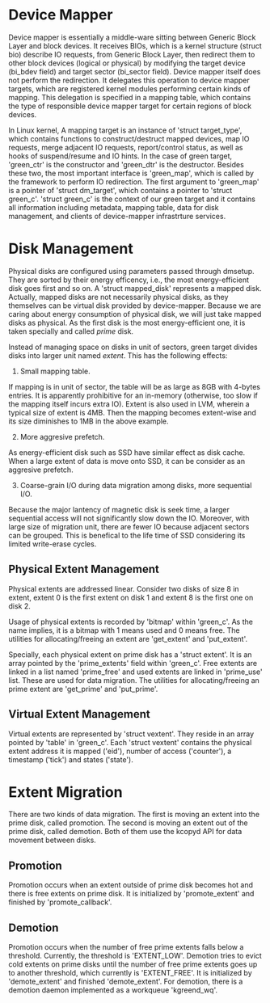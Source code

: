 # Device Mapper
Device mapper is essentially a middle-ware sitting between Generic Block Layer
and block devices. It receives BIOs, which is a kernel structure (struct bio)
describe IO requests, from Generic Block Layer, then redirect them to other
block devices (logical or physical) by modifying the target device (bi_bdev
field) and target sector (bi_sector field). Device mapper itself does not
perform the redirection. It delegates this operation to device mapper targets,
which are registered kernel modules performing certain kinds of mapping. This
delegation is specified in a mapping table, which contains the type of
responsible device mapper target for certain regions of block devices. 

In Linux kernel, A mapping target is an instance of 'struct target_type', which
contains functions to construct/destruct mapped devices, map IO requests, merge
adjacent IO requests, report/control status, as well as hooks of suspend/resume
and IO hints. In the case of green target, 'green_ctr' is the constructor and
'green_dtr' is the destructor. Besides these two, the most important interface
is 'green_map', which is called by the framework to perform IO redirection. The
first argument to 'green_map' is a pointer of 'struct dm_target', which contains
a pointer to 'struct green_c'. 'struct green_c' is the context of our green
target and it contains all information including metadata, mapping table, data
for disk management, and clients of device-mapper infrastrture services. 


# Disk Management
Physical disks are configured using parameters passed through dmsetup. They are
sorted by their energy efficency, i.e., the most energy-efficient disk goes
first and so on. A 'struct mapped_disk' represents a mapped disk. Actually,
mapped disks are not necessarily physical disks, as they themselves can be
virtual disk provided by device-mapper. Because we are caring about energy
consumption of physical disk, we will just take mapped disks as physical. As the
first disk is the most energy-efficient one, it is taken specially and called
*prime* disk. 

Instead of managing space on disks in unit of sectors, green target divides
disks into larger unit named *extent*. This has the following effects:

1. Small mapping table.

If mapping is in unit of sector, the table will be as large as 8GB with 4-bytes
entries. It is apparently prohibitive for an in-memory (otherwise, too slow if
the mapping itself incurs extra IO). Extent is also used in LVM, wherein a
typical size of extent is 4MB. Then the mapping becomes extent-wise and its size
diminishes to 1MB in the above example. 

2. More aggresive prefetch.

As energy-efficient disk such as SSD have similar effect as disk cache. When
a large extent of data is move onto SSD, it can be consider as an aggresive
prefetch.

3. Coarse-grain I/O during data migration among disks, more sequential I/O. 

Because the major lantency of magnetic disk is seek time, a larger sequential
access will not significantly slow down the IO. Moreover, with large size of
migration unit, there are fewer IO because adjacent sectors can be grouped. This
is benefical to the life time of SSD considering its limited write-erase cycles.

## Physical Extent Management
Physical extents are addressed linear. Consider two disks of size 8 in extent,
extent 0 is the first extent on disk 1 and extent 8 is the first one on disk 2. 

Usage of physical extents is recorded by 'bitmap' within 'green_c'. As the name
implies, it is a bitmap with 1 means used and 0 means free. The utilities for
allocating/freeing an extent are 'get_extent' and 'put_extent'.

Specially, each physical extent on prime disk has a 'struct extent'. It is an
array pointed by the 'prime_extents' field within 'green_c'. Free extents are
linked in a list named 'prime_free' and used extents are linked in 'prime_use'
list. These are used for data migration. The utilities for allocating/freeing
an prime extent are 'get_prime' and 'put_prime'.

## Virtual Extent Management
Virtual extents are represented by 'struct vextent'. They reside in an array
pointed by 'table' in 'green_c'. Each 'struct vextent' contains the physical
extent address it is mapped ('eid'), number of access ('counter'), a timestamp
('tick') and states ('state').


# Extent Migration
There are two kinds of data migration. The first is moving an extent into the
prime disk, called promotion. The second is moving an extent out of the prime
disk, called demotion. Both of them use the kcopyd API for data movement between
disks.

## Promotion
Promotion occurs when an extent outside of prime disk becomes hot and there is
free extents on prime disk. It is initialized by 'promote_extent' and finished
by 'promote_callback'. 

## Demotion
Promotion occurs when the number of free prime extents falls below a threshold.
Currently, the threshold is 'EXTENT_LOW'. Demotion tries to evict cold extents
on prime disks until the number of free prime extents goes up to another
threshold, which currently is 'EXTENT_FREE'. It is initialized by
'demote_extent' and finished 'demote_extent'. For demotion, there is a demotion
daemon implemented as a workqueue 'kgreend_wq'. 
